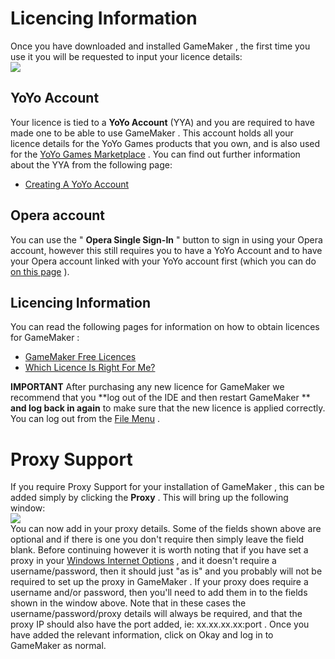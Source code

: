 # Licencing Information

Once you have downloaded and installed GameMaker , the first time you
use it you will be requested to input your licence details:  
![](https://gms.magecorn.com/Manual/assets/Images/Setup_And_Version/Getting_Started_Login.png)  

## YoYo Account

Your licence is tied to a **YoYo Account** (YYA) and you are required to
have made one to be able to use GameMaker . This account holds all your
licence details for the YoYo Games products that you own, and is also
used for the [YoYo Games
Marketplace](../Introduction/The_Marketplace) . You can find out
further information about the YYA from the following page:

-   [Creating A YoYo
    Account](https://help.yoyogames.com/hc/en-us/articles/216757288-Creating-a-YoYo-Account)

## Opera account

You can use the " **Opera Single Sign-In** " button to sign in using
your Opera account, however this still requires you to have a YoYo
Account and to have your Opera account linked with your YoYo account
first (which you can do [on this
page](https://accounts.yoyogames.com/linked_accounts) ).

## Licencing Information

You can read the following pages for information on how to obtain
licences for GameMaker :

-   [ GameMaker Free
    Licences](https://help.yoyogames.com/hc/en-us/articles/230492887)
-   [Which Licence Is Right For
    Me?](https://help.yoyogames.com/hc/en-us/articles/115002637011)

**IMPORTANT** After purchasing any new licence for GameMaker we
recommend that you **log out of the IDE and then restart GameMaker **
**and log back in again** to make sure that the new licence is applied
correctly. You can log out from the [File
Menu](../IDE_Navigation/Menus/The_File_Menu) .

# Proxy Support

If you require Proxy Support for your installation of GameMaker , this
can be added simply by clicking the **Proxy** . This will bring up the
following window:  
![](https://gms.magecorn.com/Manual/assets/Images/Setup_And_Version/Getting_Started_Proxy.png)  
You can now add in your proxy details. Some of the fields shown above
are optional and if there is one you don't require then simply leave the
field blank. Before continuing however it is worth noting that if you
have set a proxy in your [Windows Internet
Options](https://www.isunshare.com/windows-10/4-ways-to-open-internet-options-in-windows-10l)
, and it doesn't require a username/password, then it should just "as
is" and you probably will not be required to set up the proxy in
GameMaker . If your proxy does require a username and/or password, then
you'll need to add them in to the fields shown in the window above. Note
that in these cases the username/password/proxy details will always be
required, and that the proxy IP should also have the port added, ie:
xx.xx.xx.xx:port . Once you have added the relevant information, click
on Okay and log in to GameMaker as normal.
